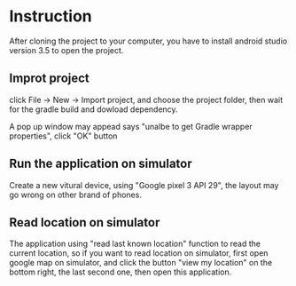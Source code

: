 # Instruction

After cloning the project to your computer, you have to install android studio version 3.5 to open the project.

## Improt project

click File -> New -> Import project, and choose the project folder, then wait for the gradle build and dowload dependency.

A pop up window may appead says "unalbe to get Gradle wrapper properties", click "OK" button

## Run the application on simulator

Create a new vitural device, using "Google pixel 3 API 29", the layout may go wrong on other brand of phones.

## Read location on simulator

The application using "read last known location" function to read the current location, so if you want to read location on simulator, first open google map on simulator, and click the button "view my location" on the bottom right, the last second one, then open this application.
